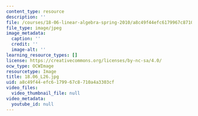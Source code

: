 ```yaml
---
content_type: resource
description: ''
file: /courses/18-06-linear-algebra-spring-2010/a8c49f44efc6179967c8710a4a3303cf_18.06_L26.jpg
file_type: image/jpeg
image_metadata:
  caption: ''
  credit: ''
  image-alt: ''
learning_resource_types: []
license: https://creativecommons.org/licenses/by-nc-sa/4.0/
ocw_type: OCWImage
resourcetype: Image
title: 18.06_L26.jpg
uid: a8c49f44-efc6-1799-67c8-710a4a3303cf
video_files:
  video_thumbnail_file: null
video_metadata:
  youtube_id: null
---
```

